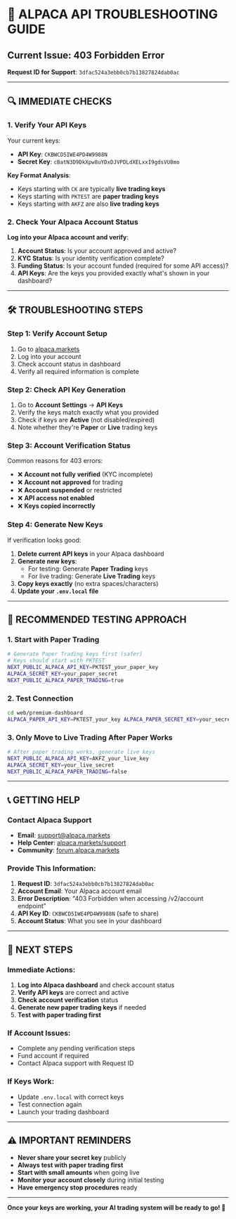 # 🚨 ALPACA API TROUBLESHOOTING GUIDE

## **Current Issue: 403 Forbidden Error**

**Request ID for Support**: `3dfac524a3ebb0cb7b13827824dab0ac`

---

## 🔍 **IMMEDIATE CHECKS**

### **1. Verify Your API Keys**
Your current keys:
- **API Key**: `CKBWCD5IWE4PD4W9988N`
- **Secret Key**: `cBatN3D9DkXpw8uYDxDJVPDLdXELxxI9gdsVU8mo`

**Key Format Analysis**:
- Keys starting with `CK` are typically **live trading keys**
- Keys starting with `PKTEST` are **paper trading keys**
- Keys starting with `AKFZ` are also **live trading keys**

### **2. Check Your Alpaca Account Status**

**Log into your Alpaca account and verify**:
1. **Account Status**: Is your account approved and active?
2. **KYC Status**: Is your identity verification complete?
3. **Funding Status**: Is your account funded (required for some API access)?
4. **API Keys**: Are the keys you provided exactly what's shown in your dashboard?

---

## 🛠️ **TROUBLESHOOTING STEPS**

### **Step 1: Verify Account Setup**
1. Go to [alpaca.markets](https://alpaca.markets)
2. Log into your account
3. Check account status in dashboard
4. Verify all required information is complete

### **Step 2: Check API Key Generation**
1. Go to **Account Settings** → **API Keys**
2. Verify the keys match exactly what you provided
3. Check if keys are **Active** (not disabled/expired)
4. Note whether they're **Paper** or **Live** trading keys

### **Step 3: Account Verification Status**
Common reasons for 403 errors:
- ❌ **Account not fully verified** (KYC incomplete)
- ❌ **Account not approved** for trading
- ❌ **Account suspended** or restricted
- ❌ **API access not enabled**
- ❌ **Keys copied incorrectly**

### **Step 4: Generate New Keys**
If verification looks good:
1. **Delete current API keys** in your Alpaca dashboard
2. **Generate new keys**:
   - For testing: Generate **Paper Trading** keys
   - For live trading: Generate **Live Trading** keys
3. **Copy keys exactly** (no extra spaces/characters)
4. **Update your `.env.local` file**

---

## 🧪 **RECOMMENDED TESTING APPROACH**

### **1. Start with Paper Trading**
```bash
# Generate Paper Trading keys first (safer)
# Keys should start with PKTEST
NEXT_PUBLIC_ALPACA_API_KEY=PKTEST_your_paper_key
ALPACA_SECRET_KEY=your_paper_secret
NEXT_PUBLIC_ALPACA_PAPER_TRADING=true
```

### **2. Test Connection**
```bash
cd web/premium-dashboard
ALPACA_PAPER_API_KEY=PKTEST_your_key ALPACA_PAPER_SECRET_KEY=your_secret node ../../test-alpaca-connection.js
```

### **3. Only Move to Live Trading After Paper Works**
```bash
# After paper trading works, generate live keys
NEXT_PUBLIC_ALPACA_API_KEY=AKFZ_your_live_key
ALPACA_SECRET_KEY=your_live_secret
NEXT_PUBLIC_ALPACA_PAPER_TRADING=false
```

---

## 📞 **GETTING HELP**

### **Contact Alpaca Support**
- **Email**: [support@alpaca.markets](mailto:support@alpaca.markets)
- **Help Center**: [alpaca.markets/support](https://alpaca.markets/support)
- **Community**: [forum.alpaca.markets](https://forum.alpaca.markets)

### **Provide This Information**:
1. **Request ID**: `3dfac524a3ebb0cb7b13827824dab0ac`
2. **Account Email**: Your Alpaca account email
3. **Error Description**: "403 Forbidden when accessing /v2/account endpoint"
4. **API Key ID**: `CKBWCD5IWE4PD4W9988N` (safe to share)
5. **Account Status**: What you see in your dashboard

---

## 🎯 **NEXT STEPS**

### **Immediate Actions**:
1. **Log into Alpaca dashboard** and check account status
2. **Verify API keys** are correct and active
3. **Check account verification** status
4. **Generate new paper trading keys** if needed
5. **Test with paper trading first**

### **If Account Issues**:
- Complete any pending verification steps
- Fund account if required
- Contact Alpaca support with Request ID

### **If Keys Work**:
- Update `.env.local` with correct keys
- Test connection again
- Launch your trading dashboard

---

## ⚠️ **IMPORTANT REMINDERS**

- **Never share your secret key** publicly
- **Always test with paper trading first**
- **Start with small amounts** when going live
- **Monitor your account closely** during initial testing
- **Have emergency stop procedures** ready

---

**Once your keys are working, your AI trading system will be ready to go! 🚀**
